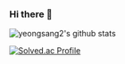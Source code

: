 ### Hi there 👋

<!--
**yeongsang2/yeongsang2** is a ✨ _special_ ✨ repository because its `README.md` (this file) appears on your GitHub profile.

Here are some ideas to get you started:

- 🔭 I’m currently working on ...
- 🌱 I’m currently learning ...
- 👯 I’m looking to collaborate on ...
- 🤔 I’m looking for help with ...
- 💬 Ask me about ...
- 📫 How to reach me: ...
- 😄 Pronouns: ...
- ⚡ Fun fact: ...
-->

![yeongsang2's github stats](https://github-readme-stats.vercel.app/api?username=yeongsang2&show_icons=true)

[![Solved.ac Profile](http://mazassumnida.wtf/api/v2/generate_badge?boj=dudtkd1221)](https://solved.ac/dudtkd1221/)

